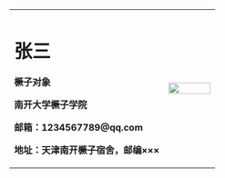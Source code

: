 <table border="0">
  <tr>
    <td width="75%">
      <h1>张三</h1>
      <p><b>橛子对象</b></p>
      <p><b>南开大学橛子学院</b></p>
      <p><b>邮箱：1234567789@qq.com</b></p>
      <p><b>地址：天津南开橛子宿舍，邮编×××</b></p>
    </td>
    <td width="25%">
      <img src="/zhengjianzhao.jpg" width="100%">     
    </td>
  </tr>
</table>

